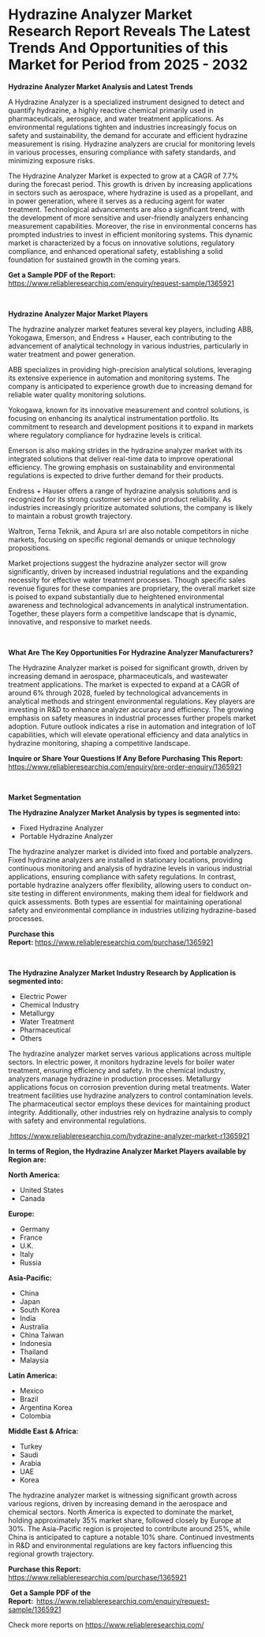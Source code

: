 <p><h1>Hydrazine Analyzer Market Research Report Reveals The Latest Trends And Opportunities of this Market for Period from 2025 - 2032</h1></p><p><strong>Hydrazine Analyzer Market Analysis and Latest Trends</strong></p>
<p><p>A Hydrazine Analyzer is a specialized instrument designed to detect and quantify hydrazine, a highly reactive chemical primarily used in pharmaceuticals, aerospace, and water treatment applications. As environmental regulations tighten and industries increasingly focus on safety and sustainability, the demand for accurate and efficient hydrazine measurement is rising. Hydrazine analyzers are crucial for monitoring levels in various processes, ensuring compliance with safety standards, and minimizing exposure risks.</p><p>The Hydrazine Analyzer Market is expected to grow at a CAGR of 7.7% during the forecast period. This growth is driven by increasing applications in sectors such as aerospace, where hydrazine is used as a propellant, and in power generation, where it serves as a reducing agent for water treatment. Technological advancements are also a significant trend, with the development of more sensitive and user-friendly analyzers enhancing measurement capabilities. Moreover, the rise in environmental concerns has prompted industries to invest in efficient monitoring systems. This dynamic market is characterized by a focus on innovative solutions, regulatory compliance, and enhanced operational safety, establishing a solid foundation for sustained growth in the coming years.</p></p>
<p><strong>Get a Sample PDF of the Report:&nbsp;</strong> <a href="https://www.reliableresearchiq.com/enquiry/request-sample/1365921?utm_campaign=2820&utm_medium=2&utm_source=Github&utm_content=ia&utm_term=22032025&utm_id=hydrazine-analyzer">https://www.reliableresearchiq.com/enquiry/request-sample/1365921</a></p>
<p>&nbsp;</p>
<p><strong>Hydrazine Analyzer Major Market Players</strong></p>
<p><p>The hydrazine analyzer market features several key players, including ABB, Yokogawa, Emerson, and Endress + Hauser, each contributing to the advancement of analytical technology in various industries, particularly in water treatment and power generation.</p><p>ABB specializes in providing high-precision analytical solutions, leveraging its extensive experience in automation and monitoring systems. The company is anticipated to experience growth due to increasing demand for reliable water quality monitoring solutions.</p><p>Yokogawa, known for its innovative measurement and control solutions, is focusing on enhancing its analytical instrumentation portfolio. Its commitment to research and development positions it to expand in markets where regulatory compliance for hydrazine levels is critical. </p><p>Emerson is also making strides in the hydrazine analyzer market with its integrated solutions that deliver real-time data to improve operational efficiency. The growing emphasis on sustainability and environmental regulations is expected to drive further demand for their products.</p><p>Endress + Hauser offers a range of hydrazine analysis solutions and is recognized for its strong customer service and product reliability. As industries increasingly prioritize automated solutions, the company is likely to maintain a robust growth trajectory.</p><p>Waltron, Terna Teknik, and Apura srl are also notable competitors in niche markets, focusing on specific regional demands or unique technology propositions.</p><p>Market projections suggest the hydrazine analyzer sector will grow significantly, driven by increased industrial regulations and the expanding necessity for effective water treatment processes. Though specific sales revenue figures for these companies are proprietary, the overall market size is poised to expand substantially due to heightened environmental awareness and technological advancements in analytical instrumentation. Together, these players form a competitive landscape that is dynamic, innovative, and responsive to market needs.</p></p>
<p>&nbsp;</p>
<p><strong>What Are The Key Opportunities For Hydrazine Analyzer Manufacturers?</strong></p>
<p><p>The Hydrazine Analyzer market is poised for significant growth, driven by increasing demand in aerospace, pharmaceuticals, and wastewater treatment applications. The market is expected to expand at a CAGR of around 6% through 2028, fueled by technological advancements in analytical methods and stringent environmental regulations. Key players are investing in R&D to enhance analyzer accuracy and efficiency. The growing emphasis on safety measures in industrial processes further propels market adoption. Future outlook indicates a rise in automation and integration of IoT capabilities, which will elevate operational efficiency and data analytics in hydrazine monitoring, shaping a competitive landscape.</p></p>
<p><strong>Inquire or Share Your Questions If Any Before Purchasing This Report:</strong> <a href="https://www.reliableresearchiq.com/enquiry/pre-order-enquiry/1365921?utm_campaign=2820&utm_medium=2&utm_source=Github&utm_content=ia&utm_term=22032025&utm_id=hydrazine-analyzer">https://www.reliableresearchiq.com/enquiry/pre-order-enquiry/1365921</a></p>
<p>&nbsp;</p>
<p><strong>Market Segmentation</strong></p>
<p><strong>The Hydrazine Analyzer Market Analysis by types is segmented into:</strong></p>
<p><ul><li>Fixed Hydrazine Analyzer</li><li>Portable Hydrazine Analyzer</li></ul></p>
<p><p>The hydrazine analyzer market is divided into fixed and portable analyzers. Fixed hydrazine analyzers are installed in stationary locations, providing continuous monitoring and analysis of hydrazine levels in various industrial applications, ensuring compliance with safety regulations. In contrast, portable hydrazine analyzers offer flexibility, allowing users to conduct on-site testing in different environments, making them ideal for fieldwork and quick assessments. Both types are essential for maintaining operational safety and environmental compliance in industries utilizing hydrazine-based processes.</p></p>
<p><strong>Purchase this Report:&nbsp;</strong><a href="https://www.reliableresearchiq.com/purchase/1365921?utm_campaign=2820&utm_medium=2&utm_source=Github&utm_content=ia&utm_term=22032025&utm_id=hydrazine-analyzer">https://www.reliableresearchiq.com/purchase/1365921</a></p>
<p>&nbsp;</p>
<p><strong>The Hydrazine Analyzer Market Industry Research by Application is segmented into:</strong></p>
<p><ul><li>Electric Power</li><li>Chemical Industry</li><li>Metallurgy</li><li>Water Treatment</li><li>Pharmaceutical</li><li>Others</li></ul></p>
<p><p>The hydrazine analyzer market serves various applications across multiple sectors. In electric power, it monitors hydrazine levels for boiler water treatment, ensuring efficiency and safety. In the chemical industry, analyzers manage hydrazine in production processes. Metallurgy applications focus on corrosion prevention during metal treatments. Water treatment facilities use hydrazine analyzers to control contamination levels. The pharmaceutical sector employs these devices for maintaining product integrity. Additionally, other industries rely on hydrazine analysis to comply with safety and environmental regulations.</p></p>
<p><a href="https://www.reliableresearchiq.com/hydrazine-analyzer-market-r1365921?utm_campaign=2820&utm_medium=2&utm_source=Github&utm_content=ia&utm_term=22032025&utm_id=hydrazine-analyzer">&nbsp;https://www.reliableresearchiq.com/hydrazine-analyzer-market-r1365921</a></p>
<p><strong>In terms of Region, the Hydrazine Analyzer Market Players available by Region are:</strong></p>
<p>
    <p> <strong> North America: </strong>
        <ul>
            <li>United States</li>
            <li>Canada</li>
        </ul>
        </p> 
    <p> <strong> Europe: </strong>
        <ul>
            <li>Germany</li>
            <li>France</li>
            <li>U.K.</li>
            <li>Italy</li>
            <li>Russia</li>
        </ul>
        </p> 
    <p> <strong> Asia-Pacific: </strong>
        <ul>
            <li>China</li>
            <li>Japan</li>
            <li>South Korea</li>
            <li>India</li>
            <li>Australia</li>
            <li>China Taiwan</li>
            <li>Indonesia</li>
            <li>Thailand</li>
            <li>Malaysia</li>
        </ul>
        </p> 
    <p> <strong> Latin America: </strong>
        <ul>
            <li>Mexico</li>
            <li>Brazil</li>
            <li>Argentina Korea</li>
            <li>Colombia</li>
        </ul>
        </p> 
    <p> <strong> Middle East & Africa: </strong>
        <ul>
            <li>Turkey</li>
            <li>Saudi</li>
            <li>Arabia</li>
            <li>UAE</li>
            <li>Korea</li>
        </ul>
    </p>
    </p>
<p><p>The hydrazine analyzer market is witnessing significant growth across various regions, driven by increasing demand in the aerospace and chemical sectors. North America is expected to dominate the market, holding approximately 35% market share, followed closely by Europe at 30%. The Asia-Pacific region is projected to contribute around 25%, while China is anticipated to capture a notable 10% share. Continued investments in R&D and environmental regulations are key factors influencing this regional growth trajectory.</p></p>
<p><strong>Purchase this Report: </strong><a href="https://www.reliableresearchiq.com/purchase/1365921?utm_campaign=2820&utm_medium=2&utm_source=Github&utm_content=ia&utm_term=22032025&utm_id=hydrazine-analyzer">https://www.reliableresearchiq.com/purchase/1365921</a></p>
<p>&nbsp;<strong>Get a Sample PDF of the Report:&nbsp;&nbsp;</strong><a href="https://www.reliableresearchiq.com/enquiry/request-sample/1365921?utm_campaign=2820&utm_medium=2&utm_source=Github&utm_content=ia&utm_term=22032025&utm_id=hydrazine-analyzer">https://www.reliableresearchiq.com/enquiry/request-sample/1365921</a></p>
<p><strong></strong></p>
<p>Check more reports on <a href="https://www.reliableresearchiq.com/?utm_campaign=2820&utm_medium=2&utm_source=Github&utm_content=ia&utm_term=22032025&utm_id=hydrazine-analyzer">https://www.reliableresearchiq.com/</a></p>